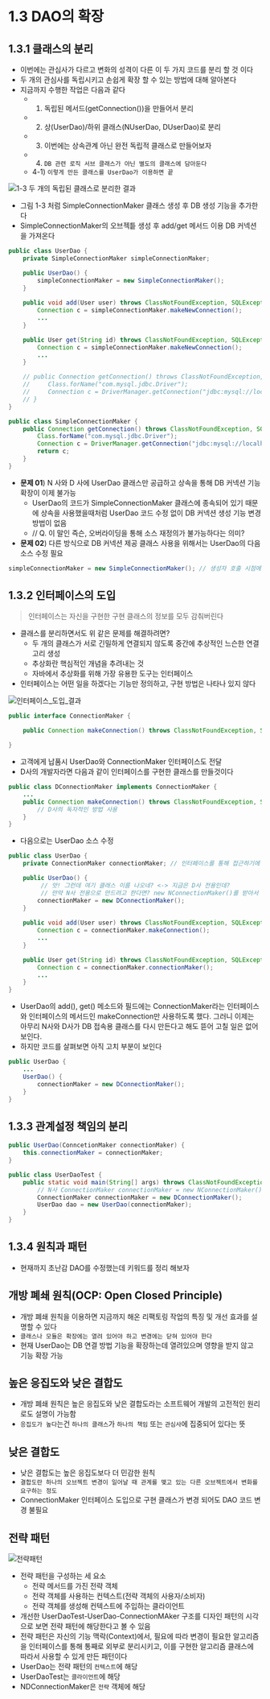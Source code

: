 # 1.3 DAO의 확장

## 1.3.1 클래스의 분리

- 이번에는 관심사가 다르고 변화의 성격이 다른 이 두 가지 코드를 분리 할 것 이다
- 두 개의 관심사를 독립시키고 손쉽게 확장 할 수 있는 방법에 대해 알아본다
- 지금까지 수행한 작업은 다음과 같다
  - 1) 독립된 메서드(getConnection())을 만들어서 분리
  - 2) 상(UserDao)/하위 클래스(NUserDao, DUserDao)로 분리
  - 3) 이번에는 상속관계 아닌 완전 독립적 클래스로 만들어보자
  - 4) `DB 관련 로직 서브 클래스가 아닌 별도의 클래스에 담아둔다`
  - 4-1) `이렇게 만든 클래스를 UserDao가 이용하면 끝` 

![1-3 두 개의 독립된 클래스로 분리한 결과](./김영민/img/02.png)

- 그림 1-3 처럼 SimpleConnectionMaker 클래스 생성 후 DB 생성 기능을 추가한다
- SimpleConnectionMaker의 오브젝틑 생성 후 add/get 메서드 이용 DB 커넥션을 가져온다

```java
public class UserDao {
    private SimpleConnectionMaker simpleConnectionMaker;

    public UserDao() {
        simpleConnectionMaker = new SimpleConnectionMaker();
    }
    
    public void add(User user) throws ClassNotFoundException, SQLException {
        Connection c = simpleConnectionMaker.makeNewConnection();
        ...
    }

    public User get(String id) throws ClassNotFoundException, SQLException {
        Connection c = simpleConnectionMaker.makeNewConnection();
        ...
    }

    // public Connection getConnection() throws ClassNotFoundException, SQLExpception {
    //     Class.forName("com.mysql.jdbc.Driver");
    //     Connection c = DriverManager.getConnection("jdbc:mysql://localhost/springboot", "spring", "book");
    // }
}
```

```java
public class SimpleConnectionMaker {
    public Connection getConnection() throws ClassNotFoundException, SQLException {
        Class.forName("com.mysql.jdbc.Driver");
        Connection c = DriverManager.getConnection("jdbc:mysql://localhost/springboot", "spring", "book");
        return c;
    }
}
```

- **문제 01**) N 사와 D 사에 UserDao 클래스만 공급하고 상속을 통해 DB 커넥션 기능 확장이 이제 불가능
  - UserDao의 코드가 SimpleConnectionMaker 클래스에 종속되어 있기 때문에 상속을 사용했을때처럼
  UserDao 코드 수정 없이 DB 커넥션 생성 기능 변경 방법이 없음
  - // Q. 이 말인 즉슨, 오버라이딩을 통해 소스 재정의가 불가능하다는 의미?
- **문제 02**) 다른 방식으로 DB 커넥션 제공 클래스 사용을 위해서는 UserDao의 다음 소스 수정 필요

```java
simpleConnectionMaker = new SimpleConnectionMaker(); // 생성자 호출 시점에 해당 객체를 주입 받아서 인스턴스 변수에 넣어둔다
```


## 1.3.2 인터페이스의 도입

> 인터페이스는 자신을 구현한 구현 클래스의 정보를 모두 감춰버린다

- 클래스를 분리하면서도 위 같은 문제를 해결하려면?
  - 두 개의 클래스가 서로 긴밀하게 연결되지 않도록 중간에 추상적인 느슨한 연결고리 생성
  - 추상화란 핵심적인 개념을 추려내는 것
  - 자바에서 추상화를 위해 가장 유용한 도구는 인터페이스
- 인터페이스는 어떤 일을 하겠다는 기능만 정의하고, 구현 방법은 나타나 있지 않다

![인터페이스_도입_결과](./김영민/img/03.png)

```java
public interface ConnectionMaker {

    public Connection makeConnection() throws ClassNotFoundException, SQLException;

}
```

- 고객에게 납품시 UserDao와 ConnectionMaker 인터페이스도 전달
- D사의 개발자라면 다음과 같이 인터페이스를 구현한 클래스를 만들것이다

```java
public class DConnectionMaker implements ConnectionMaker {
    ...
    public Connection makeConnection() throws ClassNotFoundException, SQLException {
        // D사의 독자적인 방법 사용
    }
}
```

- 다음으로는 UserDao 소스 수정

```java
public class UserDao {
    private ConnectionMaker connectionMaker; // 인터페이스를 통해 접근하기에 구체적인 클래스 정보 몰라도 됨

    public UserDao() {
         // 앗! 그런데 여기 클래스 이름 나오네? <-> 지금은 D사 전용인데?
         // 만약 N사 전용으로 만드려고 한다면? new NConnectionMaker()를 받아서 사용해야 할 것이다
        connectionMaker = new DConnectionMaker();
    }
    
    public void add(User user) throws ClassNotFoundException, SQLException {
        Connection c = connectionMaker.makeConnection();
        ...
    }

    public User get(String id) throws ClassNotFoundException, SQLException {
        Connection c = connectionMaker.connectionMaker();
        ...
    }
}
```

- UserDao의 add(), get() 메소드와 필드에는 ConnectionMaker라는 인터페이스와 인터페이스의 메서드인 makeConnection만 사용하도록 했다. 그러니 이제는 아무리 N사와 D사가 DB 접속용 클래스를 다시 만든다고 해도 뜯어 고칠 일은 없어 보인다.
- 하지만 코드를 살펴보면 아직 고치 부분이 보인다

```java
public UserDao {
    ...
    UserDao() {
        connectionMaker = new DConnectionMaker();
    }
}
```

## 1.3.3 관계설정 책임의 분리

```java
public UserDao(ConncetionMaker connectionMaker) {
    this.connectionMaker = connectionMaker;
}
```

```java
public class UserDaoTest {
    public static void main(String[] args) throws ClassNotFoundException, SQLException {
        // N사 ConnectionMaker connectionMaker = new NConnectionMaker();
        ConnectionMaker connectionMaker = new DConnectionMaker();
        UserDao dao = new UserDao(connectionMaker);
    }
}
```

## 1.3.4 원칙과 패턴

- 현재까지 초난감 DAO를 수정했는데 키워드를 정리 해보자

## 개방 폐쇄 원칙(OCP: Open Closed Principle)

- 개방 폐쇄 원칙을 이용하면 지금까지 해온 리팩토링 작업의 특징 및 개선 효과를 설명할 수 있다
- `클래스나 모듈은 확장에는 열려 있어야 하고 변경에는 닫혀 있어야 한다`
- 현재 UserDao는 DB 연결 방법 기능을 확장하는데 열려있으며 영향을 받지 않고 기능 확장 가능

## 높은 응집도와 낮은 결합도

- 개방 폐쇄 원칙은 높은 응집도와 낮은 결합도라는 소프트웨어 개발의 고전적인 원리로도 설명이 가능함
- `응집도가 높다`는건 `하나의 클래스`가 `하나의 책임` 또는 `관심사`에 집중되어 있다는 뜻

## 낮은 결합도

- 낮은 결합도는 높은 응집도보다 더 민감한 원칙
- `결합도란 하나의 오브젝트 변경이 일어날 때 관계를 맺고 있는 다른 오브젝트에서 변화를 요구하는 정도`
- ConnectionMaker 인터페이스 도입으로 구현 클래스가 변경 되어도 DAO 코드 변경 불필요

## 전략 패턴

![전략패턴](./김영민/img/04.png)

- 전략 패턴을 구성하는 세 요소
  - 전략 메서드를 가진 전략 객체
  - 전략 객체를 사용하는 컨텍스트(전략 객체의 사용자/소비자)
  - 전략 객체를 생성해 컨텍스트에 주입하는 클라이언트
- 개선한 UserDaoTest-UserDao-ConnectionMAker 구조를 디자인 패턴의 시각으로 보면 전략 패턴에 해당한다고 볼 수 있음
- 전략 패턴은 자신의 기능 맥락(Context)에서, 필요에 따라 변경이 필요한 알고리즘을 인터페이스를 통해 통째로 외부로 분리시키고, 이를 구현한 알고리즘 클래스에 따라서 사용할 수 있게 만든 패턴이다
- UserDao는 전략 패턴의 `컨텍스트`에 해당
- UserDaoTest는 `클라이언트`에 해당
- NDConnectionMaker은 `전략` 객체에 해당